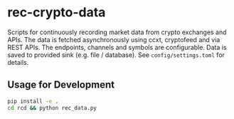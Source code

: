# rec-crypto-data

Scripts for continuously recording market data from crypto exchanges and APIs. The data is fetched asynchronously using ccxt, cryptofeed and via REST APIs. The endpoints, channels and symbols are configurable. Data is saved to provided sink (e.g. file / database). See `config/settings.toml` for details.

## Usage for Development

```bash
pip install -e .
cd rcd && python rec_data.py
```

